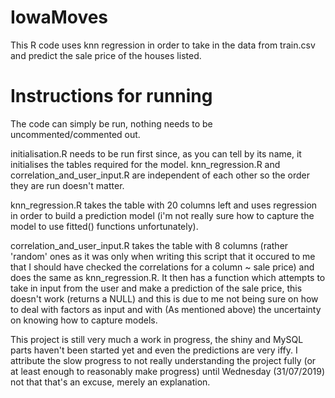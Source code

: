 # IowaMoves
This R code uses knn regression in order to take in the data from train.csv and predict the sale price of the houses listed.

# Instructions for running
The code can simply be run, nothing needs to be uncommented/commented out.

initialisation.R needs to be run first since, as you can tell by its name, it initialises the tables required for the model. knn_regression.R and correlation_and_user_input.R are independent of each other so the order they are run doesn't matter.

knn_regression.R takes the table with 20 columns left and uses regression in order to build a prediction model (i'm not really sure how to capture the model to use fitted() functions unfortunately). 

correlation_and_user_input.R takes the table with 8 columns (rather 'random' ones as it was only when writing this script that it occured to me that I should have checked the correlations for a column ~ sale price) and does the same as knn_regression.R. It then has a function which attempts to take in input from the user and make a prediction of the sale price, this doesn't work (returns a NULL) and this is due to me not being sure on how to deal with factors as input and with (As mentioned above) the uncertainty on knowing how to capture models.

This project is still very much a work in progress, the shiny and MySQL parts haven't been started yet and even the predictions are very iffy. I attribute the slow progress to not really understanding the project fully (or at least enough to reasonably make progress) until Wednesday (31/07/2019) not that that's an excuse, merely an explanation.

